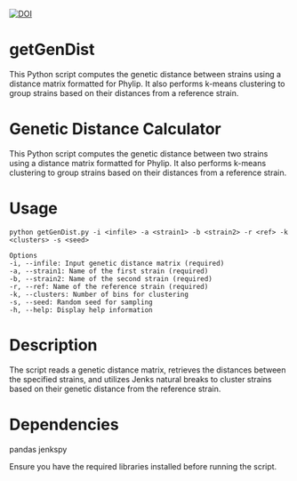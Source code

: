 [![DOI](https://zenodo.org/badge/866575154.svg)](https://doi.org/10.5281/zenodo.13881896)


# getGenDist
This Python script computes the genetic distance between strains using a distance matrix formatted for Phylip. It also performs k-means clustering to group strains based on their distances from a reference strain.

# Genetic Distance Calculator
This Python script computes the genetic distance between two strains using a distance matrix formatted for Phylip. It also performs k-means clustering to group strains based on their distances from a reference strain.

# Usage

`python getGenDist.py -i <infile> -a <strain1> -b <strain2> -r <ref> -k <clusters> -s <seed>`

```
Options
-i, --infile: Input genetic distance matrix (required) 
-a, --strain1: Name of the first strain (required)
-b, --strain2: Name of the second strain (required)
-r, --ref: Name of the reference strain (required)
-k, --clusters: Number of bins for clustering
-s, --seed: Random seed for sampling
-h, --help: Display help information
```

# Description

The script reads a genetic distance matrix, retrieves the distances between the specified strains, and utilizes Jenks natural breaks to cluster strains based on their genetic distance from the reference strain.

# Dependencies

pandas
jenkspy

Ensure you have the required libraries installed before running the script.



